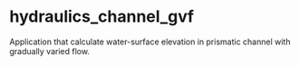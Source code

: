 # hydraulics_channel_gvf
Application that calculate water-surface elevation in prismatic channel with gradually varied flow.
